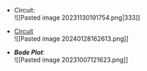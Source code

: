 - Circuit:<br>![[Pasted image 20231130191754.png|333]]
- [Circuit](https://www.falstad.com/circuit/circuitjs.html?ctz=CQAgjCAMB0l3BWEBmATNA7AhAOBjVIAWfbEfc8ycgUwFowwAoAJ3AE5UOvUcduoVOEwDGIXvzCdxfFMgBsgmPDjs16jZvYgi0dmGQIMkDPJzFUqZBEhMA7jMnSFTrrYcS5il16j3HvlJcyAp+AG4CIYpBAtQQRNRISNQwCEwADihmkdlRKEpMCcg6aOIJ5PLUyMSC8gD68kR1kHUJ7Dh1YC0wYHUMnYWQxdSo5WC8KDWJDU0tbR1dzbBD4wh9vah1a8hMAPYgio2C8+Ap0Db5yZQ7QA)<br>![[Pasted image 20240128162613.png]]

- ***Bode Plot***:<br>![[Pasted image 20231007121623.png]]
